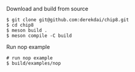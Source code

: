 Download and build from source
```shell
$ git clone git@github.com:derekdai/chip8.git
$ cd chip8
$ meson build .
$ meson compile -C build
```

Run nop example
```shell
# run nop example
$ build/examples/nop
```

